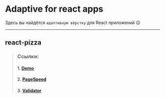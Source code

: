 # Adaptive for react apps
Здесь вы найдётся `адаптивную вёрстку` для React приложений &#128521;
***

## react-pizza
> ### Ссылки:
> #### 1. [Demo](https://tmp-react-pizza.netlify.app 'Demo App')
> #### 2. [PageSpeed](https://pagespeed.web.dev/report?url=https%3A%2F%2Ftmp-react-pizza.netlify.app 'Page Speed')
> #### 3. [Validator](https://validator.w3.org/nu/?doc=http%3A%2F%2Ftmp-react-pizza.netlify.app%2F 'Validator W3')